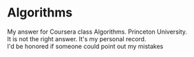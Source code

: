 # Algorithms
My answer for Coursera class Algorithms. Princeton University.  
It is not the right answer. It's my personal record.    
I'd be honored if someone could point out my mistakes